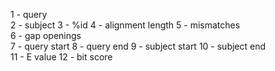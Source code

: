 1 - query	
2 - subject	
3 - %id	
4 - alignment length
5 - mismatches	
6 - gap openings	
7 - query start
8 - query end
9 - subject start
10 - subject end	
11 - E value
12 - bit score

